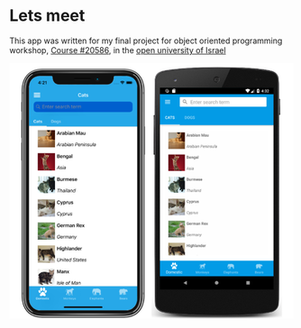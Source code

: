 # Lets meet

This app was written for my final project for object oriented programming workshop, [Course #20586](https://docs.microsoft.com/xamarin/xamarin-forms/app-fundamentals/shell/), in the [open university of Israel](https://www-e.openu.ac.il/courses/20586.htm)

![Xaminals application screenshot](Screenshots/01All.png "Xaminals application screenshot")
